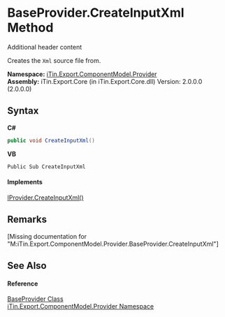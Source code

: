 # BaseProvider.CreateInputXml Method 
Additional header content 

Creates the `Xml` source file from.

**Namespace:**&nbsp;<a href="N_iTin_Export_ComponentModel_Provider">iTin.Export.ComponentModel.Provider</a><br />**Assembly:**&nbsp;iTin.Export.Core (in iTin.Export.Core.dll) Version: 2.0.0.0 (2.0.0.0)

## Syntax

**C#**<br />
``` C#
public void CreateInputXml()
```

**VB**<br />
``` VB
Public Sub CreateInputXml
```


#### Implements
<a href="M_iTin_Export_ComponentModel_Provider_IProvider_CreateInputXml">IProvider.CreateInputXml()</a><br />

## Remarks
\[Missing <remarks> documentation for "M:iTin.Export.ComponentModel.Provider.BaseProvider.CreateInputXml"\]

## See Also


#### Reference
<a href="T_iTin_Export_ComponentModel_Provider_BaseProvider">BaseProvider Class</a><br /><a href="N_iTin_Export_ComponentModel_Provider">iTin.Export.ComponentModel.Provider Namespace</a><br />